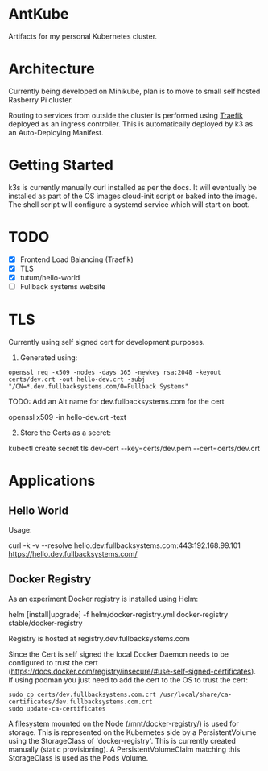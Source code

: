 # AntKube

Artifacts for my personal Kubernetes cluster.

# Architecture

Currently being developed on Minikube, plan is to move to small self hosted Rasberry Pi cluster.

Routing to services from outside the cluster is performed using [Traefik][Traefik] deployed as an ingress controller. This is automatically deployed by k3 as an Auto-Deploying Manifest.

# Getting Started

k3s is currently manually curl installed as per the docs. It will eventually be installed as part of the OS images cloud-init script or baked into the image. The shell script will configure a systemd service which will start on boot.

# TODO

- [X] Frontend Load Balancing (Traefik)
- [X] TLS
- [X] tutum/hello-world
- [ ] Fullback systems website

# TLS

Currently using self signed cert for development purposes.

1) Generated using:

```
openssl req -x509 -nodes -days 365 -newkey rsa:2048 -keyout certs/dev.crt -out hello-dev.crt -subj "/CN=*.dev.fullbacksystems.com/O=Fullback Systems"
```
TODO: Add an Alt name for dev.fullbacksystems.com for the cert


openssl x509 -in hello-dev.crt -text

2) Store the Certs as a secret:

  kubectl create secret tls dev-cert --key=certs/dev.pem --cert=certs/dev.crt


# Applications

## Hello World


Usage:

  curl -k  -v --resolve hello.dev.fullbacksystems.com:443:192.168.99.101  https://hello.dev.fullbacksystems.com/


## Docker Registry

As an experiment Docker registry is installed using Helm:

  helm [install|upgrade] -f helm/docker-registry.yml  docker-registry stable/docker-registry

Registry is hosted at registry.dev.fullbacksystems.com

Since the Cert is self signed the local Docker Daemon needs to be configured to trust the cert (https://docs.docker.com/registry/insecure/#use-self-signed-certificates). If using podman  you just need to add the cert to the OS to trust the cert:

    sudo cp certs/dev.fullbacksystems.com.crt /usr/local/share/ca-certificates/dev.fullbacksystems.com.crt
    sudo update-ca-certificates 


A filesystem mounted on the Node (/mnt/docker-registry/<disk-uuid>) is used for storage. This is represented on the Kubernetes side by a PersistentVolume using the StorageClass of 'docker-registry'. This is currently created manually (static provisioning). A PersistentVolumeClaim matching this StorageClass is used as the Pods Volume.

[Traefik]: https://rancher.com/docs/k3s/latest/en/networking/#traefik-ingress-controller
